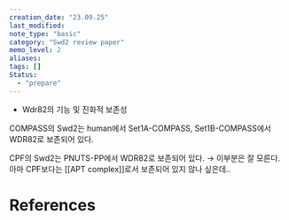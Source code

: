 ```yaml
---
creation_date: "23.09.25"
last_modified:
note_type: "basic"
category: "Swd2 review paper"
memo_level: 2
aliases:
tags: []
Status:
  - "prepare"
---
```


- Wdr82의 기능 및 진화적 보존성

COMPASS의 Swd2는 human에서 Set1A-COMPASS, Set1B-COMPASS에서 WDR82로 보존되어 있다.

CPF의 Swd2는 PNUTS-PP에서 WDR82로 보존되어 있다.
→ 이부분은 잘 모른다. 아마 CPF보다는 [[APT complex]]로서 보존되어 있지 않나 싶은데..


# References